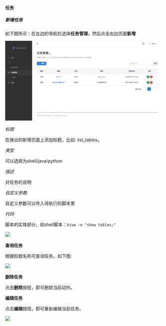 #### 任务

##### 新增任务

如下图所示：在左边的导航栏选择**任务管理**，然后点击右边页面**新增**

![](images/3-1.png)



*标题*

在弹出的新增页面上添加标题，比如: list_tables。

*类型*

可以选择为shell/java/python

*描述*

对任务的说明

*自定义参数*

自定义参数可以传入待执行的脚本里

*代码*

脚本的实体部分，如shell脚本：`hive -e "show tables;"`

![](images/3-2.png)

**查询任务**

根据标题名称可查询任务，如下图:

![](images/3-3.png)

**删除任务**

点击**删除**按钮，即可删除当前动作。

**编辑任务**

点击**编辑**按钮，即可重新编辑当前任务。

![](images/3-3.png)



